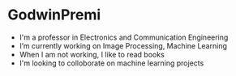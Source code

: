 # GodwinPremi
- I'm a professor in Electronics and Communication Engineering
- I’m currently working on  Image Processing, Machine Learning
- When I am not working, I like to read books
- I'm looking to colloborate on machine learning projects
